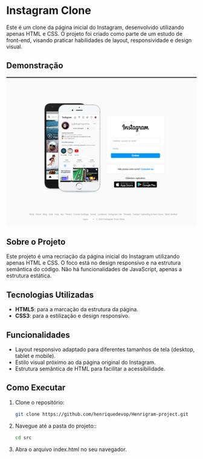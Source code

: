 # Instagram Clone

Este é um clone da página inicial do Instagram, desenvolvido utilizando apenas HTML e CSS. O projeto foi criado como parte de um estudo de front-end, visando praticar habilidades de layout, responsividade e design visual.

## Demonstração

![Screenshot do projeto](./images/instagramClonePreview.png)

## Sobre o Projeto

Este projeto é uma recriação da página inicial do Instagram utilizando apenas HTML e CSS. O foco está no design responsivo e na estrutura semântica do código. Não há funcionalidades de JavaScript, apenas a estrutura estática.

## Tecnologias Utilizadas

- **HTML5**: para a marcação da estrutura da página.
- **CSS3**: para a estilização e design responsivo.

## Funcionalidades

- Layout responsivo adaptado para diferentes tamanhos de tela (desktop, tablet e mobile).
- Estilo visual próximo ao da página original do Instagram.
- Estrutura semântica de HTML para facilitar a acessibilidade.

## Como Executar

1. Clone o repositório:
   ```bash
   git clone https://github.com/henriquedevop/Henrigram-project.git

2. Navegue até a pasta do projeto::
   ```bash
   cd src

3. Abra o arquivo index.html no seu navegador.
